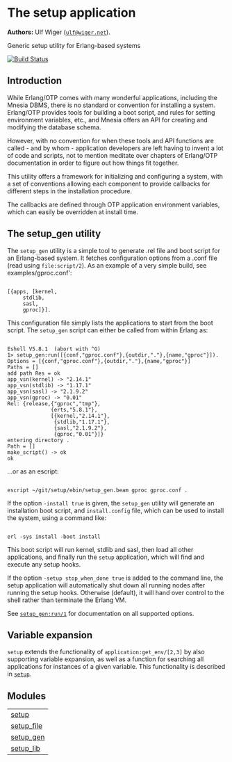 

# The setup application #

__Authors:__ Ulf Wiger ([`ulf@wiger.net`](mailto:ulf@wiger.net)).

Generic setup utility for Erlang-based systems

[![Build Status](https://github.com/uwiger/setup/actions/workflows/ci.yml/badge.svg?branch=master)](https://github.com/uwiger/setup/actions/workflows/ci.yml)


## Introduction ##

While Erlang/OTP comes with many wonderful applications, including the
Mnesia DBMS, there is no standard or convention for installing a
system. Erlang/OTP provides tools for building a boot script, and rules
for setting environment variables, etc., and Mnesia offers an API for
creating and modifying the database schema.

However, with no convention for when these tools and API functions
are called - and by whom - application developers are left having to
invent a lot of code and scripts, not to mention meditate over chapters
of Erlang/OTP documentation in order to figure out how things fit
together.

This utility offers a framework for initializing and configuring a
system, with a set of conventions allowing each component to provide
callbacks for different steps in the installation procedure.

The callbacks are defined through OTP application environment variables,
which can easily be overridden at install time.


## The setup_gen utility ##

The `setup_gen` utility is a simple tool to generate .rel file and
boot script for an Erlang-based system. It fetches configuration options
from a .conf file (read using `file:script/2`). As an example of a very
simple build, see examples/gproc.conf':

```

[{apps, [kernel,
	 stdlib,
	 sasl,
	 gproc]}].

```

This configuration file simply lists the applications to start from the
boot script. The `setup_gen` script can either be called from within
Erlang as:

```

Eshell V5.8.1  (abort with ^G)
1> setup_gen:run([{conf,"gproc.conf"},{outdir,"."},{name,"gproc"}]).
Options = [{conf,"gproc.conf"},{outdir,"."},{name,"gproc"}]
Paths = []
add path Res = ok
app_vsn(kernel) -> "2.14.1"
app_vsn(stdlib) -> "1.17.1"
app_vsn(sasl) -> "2.1.9.2"
app_vsn(gproc) -> "0.01"
Rel: {release,{"gproc","tmp"},
              {erts,"5.8.1"},
              [{kernel,"2.14.1"},
               {stdlib,"1.17.1"},
               {sasl,"2.1.9.2"},
               {gproc,"0.01"}]}
entering directory .
Path = []
make_script() -> ok
ok

```

...or as an escript:

```

escript ~/git/setup/ebin/setup_gen.beam gproc gproc.conf .

```

If the option `-install true` is given, the `setup_gen` utility will
generate an installation boot script, and `install.config` file, which
can be used to install the system, using a command like:

```

erl -sys install -boot install

```

This boot script will run kernel, stdlib and sasl, then load all other
applications, and finally run the `setup` application, which will find
and execute any setup hooks.

If the option `-setup stop_when_done true` is added to the command line,
the setup application will automatically shut down all running nodes after
running the setup hooks. Otherwise (default), it will hand over control to
the shell rather than terminate the Erlang VM.

See [`setup_gen:run/1`](setup_gen.md#run-1) for documentation on all supported options.


## Variable expansion ##
`setup` extends the functionality of `application:get_env/[2,3]` by also
supporting variable expansion, as well as a function for searching all
applications for instances of a given variable. This functionality is described
in [`setup`](setup.md).


## Modules ##


<table width="100%" border="0" summary="list of modules">
<tr><td><a href="setup.md" class="module">setup</a></td></tr>
<tr><td><a href="setup_file.md" class="module">setup_file</a></td></tr>
<tr><td><a href="setup_gen.md" class="module">setup_gen</a></td></tr>
<tr><td><a href="setup_lib.md" class="module">setup_lib</a></td></tr></table>

